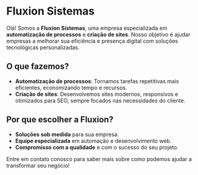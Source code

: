 
# Fluxion Sistemas

Olá! Somos a **Fluxion Sistemas**, uma empresa especializada em **automatização de processos** e **criação de sites**. Nosso objetivo é ajudar empresas a melhorar sua eficiência e presença digital com soluções tecnológicas personalizadas.

## O que fazemos?

- **Automatização de processos**: Tornamos tarefas repetitivas mais eficientes, economizando tempo e recursos.
- **Criação de sites**: Desenvolvemos sites modernos, responsivos e otimizados para SEO, sempre focados nas necessidades do cliente.

## Por que escolher a Fluxion?

- **Soluções sob medida** para sua empresa.
- **Equipe especializada** em automação e desenvolvimento web.
- **Compromisso com a qualidade** e com o sucesso do seu projeto.

Entre em contato conosco para saber mais sobre como podemos ajudar a transformar seu negócio!
